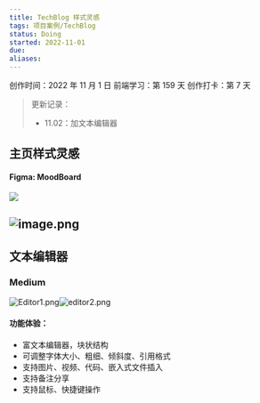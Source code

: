 ```yaml
---
title: TechBlog 样式灵感
tags: 项目案例/TechBlog
status: Doing
started: 2022-11-01
due: 
aliases: 
---
```

创作时间：2022 年 11 月 1 日
前端学习：第 159 天 
创作打卡：第 7 天

> 更新记录：
> - 11.02：加文本编辑器

## 主页样式灵感
#### Figma: MoodBoard
![](https://cdn.nlark.com/yuque/0/2022/png/29677165/1667311541614-0c6ce878-5156-4f43-bae1-6610775f30b6.png#averageHue=%23d3cbae&crop=0&crop=0&crop=1&crop=1&from=url&id=EPUt4&margin=%5Bobject%20Object%5D&originHeight=2280&originWidth=4700&originalType=binary&ratio=1&rotation=0&showTitle=false&status=done&style=none&title=)
## ![image.png](https://cdn.nlark.com/yuque/0/2022/png/29677165/1667960934996-a852b398-ea48-467e-bdfb-03b2f36bcf59.png#averageHue=%23e6e1da&clientId=u7577f880-49d0-4&crop=0&crop=0&crop=1&crop=1&from=paste&height=698&id=u095316b3&margin=%5Bobject%20Object%5D&name=image.png&originHeight=1449&originWidth=1693&originalType=binary&ratio=1&rotation=0&showTitle=false&size=1029565&status=done&style=none&taskId=u3426ec33-2985-4e44-ac91-7d6e08bf122&title=&width=815)
## 文本编辑器
### Medium
![Editor1.png](https://cdn.nlark.com/yuque/0/2022/png/29677165/1667378302585-ea6b4790-e322-4983-ae50-a68e0d36a839.png#averageHue=%23a9a9a8&clientId=uee76da08-529e-4&crop=0&crop=0&crop=1&crop=1&from=ui&height=96&id=uc5cd1b40&margin=%5Bobject%20Object%5D&name=Editor1.png&originHeight=194&originWidth=606&originalType=binary&ratio=1&rotation=0&showTitle=false&size=9846&status=done&style=none&taskId=u0aa94bb4-6c0d-4591-bdaf-92addea421b&title=&width=301)![editor2.png](https://cdn.nlark.com/yuque/0/2022/png/29677165/1667378302889-b3ce148f-109a-4f9c-b2c8-8d76f4db6ad2.png#averageHue=%23fdfdfd&clientId=uee76da08-529e-4&crop=0&crop=0&crop=1&crop=1&from=ui&height=112&id=ud8a39829&margin=%5Bobject%20Object%5D&name=editor2.png&originHeight=255&originWidth=688&originalType=binary&ratio=1&rotation=0&showTitle=false&size=13410&status=done&style=none&taskId=u17dd5658-1866-46f7-a59d-cde54ef2ee4&title=&width=302)
#### 功能体验：
- 富文本编辑器，块状结构
- 可调整字体大小、粗细、倾斜度、引用格式
- 支持图片、视频、代码、嵌入式文件插入
- 支持备注分享
- 支持鼠标、快捷键操作
